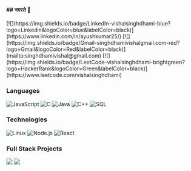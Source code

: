 <h4>## नमस्ते 🙏</h4>
[![](https://img.shields.io/badge/LinkedIn-vishalsinghdhami-blue?logo=Linkedin&logoColor=blue&labelColor=black)](https://www.linkedin.com/in/ayushkumar25/)
[![](https://img.shields.io/badge/Gmail-singhdhamivishalgmail.com-red?logo=Gmail&logoColor=Red&labelColor=black)](mailto:singhdhamivishal@gmail.com)
[![](https://img.shields.io/badge/LeetCode-vishalsinghdhami-brightgreen?logo=HackerRank&logoColor=Green&labelColor=black)](https://www.leetcode.com/vishalsinghdhami)

### Languages

![JavaScript](https://img.shields.io/badge/-JavaScript-000?&logo=JavaScript)
![C](https://img.shields.io/badge/-C-000?&logo=C)
![Java](https://img.shields.io/badge/-Java-000?&logo=Java&logoColor=007396)
![C++](https://img.shields.io/badge/-C++-000?&logo=c%2b%2b&logoColor=00599C)
![SQL](https://img.shields.io/badge/-SQL-000?&logo=MySQL)


### Technologies


![Linux](https://img.shields.io/badge/-Linux-000?&logo=Linux)
![Node.js](https://img.shields.io/badge/-Node.js-000?&logo=node.js)
![React](https://img.shields.io/badge/-React-000?&logo=React)

### Full Stack Projects

[![](https://img.shields.io/badge/-🧬%20My%20Website-000)](https://github.com/vishalsinghdhami/resumewebsite_sanity_react)
[![](https://img.shields.io/badge/-📝%20ToDoList-000)](https://github.com/vishalsinghdhami/mybasictodolist-REACT)




